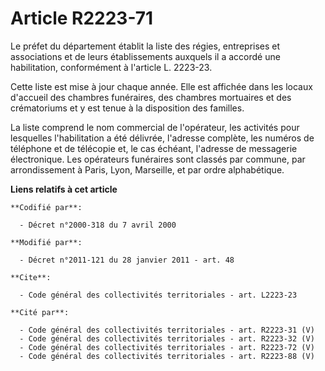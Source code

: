 # Article R2223-71

Le préfet du département établit la liste des régies, entreprises et associations et de leurs établissements auxquels il a
accordé une habilitation, conformément à l'article L. 2223-23. 

Cette liste est mise à jour chaque année. Elle est affichée dans les locaux d'accueil des chambres funéraires, des chambres
mortuaires et des crématoriums et y est tenue à la disposition des familles. 

La liste comprend le nom commercial de l'opérateur, les activités pour lesquelles l'habilitation a été délivrée, l'adresse
complète, les numéros de téléphone et de télécopie et, le cas échéant, l'adresse de messagerie électronique. Les opérateurs
funéraires sont classés par commune, par arrondissement à Paris, Lyon, Marseille, et par ordre alphabétique.

**Liens relatifs à cet article**

	**Codifié par**:

	  - Décret n°2000-318 du 7 avril 2000

	**Modifié par**:

	  - Décret n°2011-121 du 28 janvier 2011 - art. 48

	**Cite**:

	  - Code général des collectivités territoriales - art. L2223-23

	**Cité par**:

	  - Code général des collectivités territoriales - art. R2223-31 (V)
	  - Code général des collectivités territoriales - art. R2223-32 (V)
	  - Code général des collectivités territoriales - art. R2223-72 (V)
	  - Code général des collectivités territoriales - art. R2223-88 (V)
